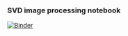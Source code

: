 ### SVD image processing notebook

[![Binder](http://mybinder.org/badge.svg)](http://mybinder.org/repo/kersulis/SVD-image-processing)
